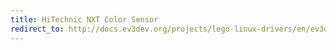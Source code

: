 ```yaml
---
title: HiTechnic NXT Color Sensor
redirect_to: http://docs.ev3dev.org/projects/lego-linux-drivers/en/ev3dev-jessie/sensor_data.html#ht-nxt-color
---
```

